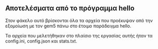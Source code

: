 ## Αποτελέσματα από το πρόγραμμα hello

Στον φάκελο αυτό βρίσκονται όλα τα αρχεία που προέκυψαν από την εξομοίωση με τον gem5 πάνω στο έτοιμο παράδειγμα hello.

Τα αρχεία που μελετήθηκαν στο πλαίσιο της εργασίας αυτής ήταν τα config.ini, config.json και stats.txt.